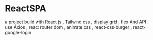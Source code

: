 # ReactSPA
a project build with React js , Tailwind css , display grid , flex And API . </br>
use Axios , react router dom , animate.css , react-css-burger , react-google-login
